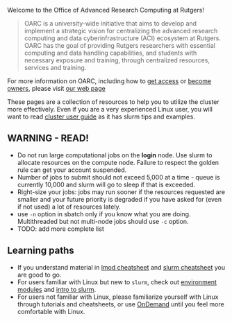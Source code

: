 Welcome to the Office of Advanced Research Computing at Rutgers! 

> OARC is a university-wide initiative that aims to develop and implement a strategic vision for centralizing the advanced research computing and data cyberinfrastructure (ACI) ecosystem at Rutgers. OARC has the goal of providing Rutgers researchers with essential computing and data handling capabilities, and students with necessary exposure and training, through centralized resources, services and training.

For more information on OARC, including how to [get access](https://oarc.rutgers.edu/access) or [become owners](https://oarc.rutgers.edu/services/condo-model/), please visit [our web page](https://oarc.rutgers.edu/)

These pages are a collection of resources to help you to utilize the cluster more effectively. Even if you are a very experienced Linux user, you will want to read [cluster user guide](guides/Cluster_User_Guide/) as it has slurm tips and examples. 

## WARNING - READ!

- Do not run large computational jobs on the **login** node. Use slurm to allocate resources on the compute node. Failure to respect the golden rule can get your account suspended.
- Number of jobs to submit should not exceed 5,000 at a time - queue is currently 10,000 and slurm will go to sleep if that is exceeded.
- Right-size your jobs: jobs may run sooner if the resources requested are smaller and your future priority is degraded if you have asked for (even if not used) a lot of resources lately.
- use `-n` option in sbatch only if you know what you are doing. Multithreaded but not multi-node jobs should use `-c` option. 
- TODO: add more complete list

## Learning paths

- If you understand material in [lmod cheatsheet](CheatSheet/#environment-modules-lmod-cheatsheet) and [slurm cheatsheet](CheatSheet/#slurm-cheatsheet) you are good to go.
- For users familiar with Linux but new to `slurm`, check out [environment modules](guides/Cluster_User_Guide/#loading-software-modules) and [intro to slurm](guides/Cluster_User_Guide/#running-slurm-jobs). 
- For users not familiar with Linux, please familiarize yourself with Linux through tutorials and cheatsheets, or use [OnDemand](guides/Cluster_User_Guide/#ondemand-gui-for-the-cluster) until you feel more comfortable with Linux.


